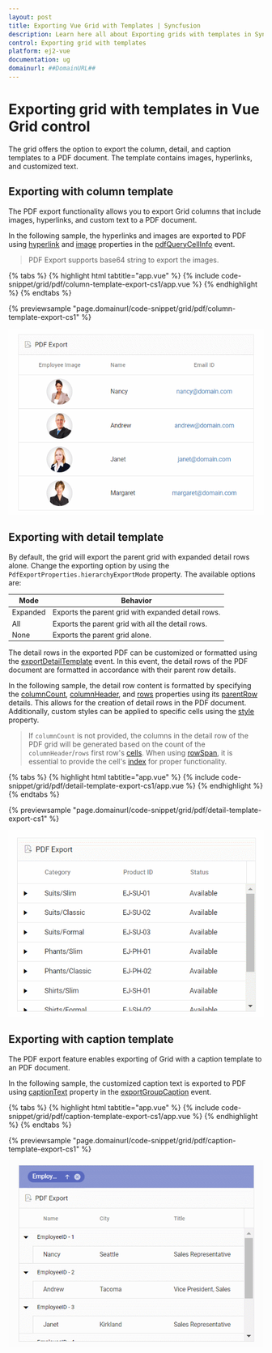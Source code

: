 ```yaml
---
layout: post
title: Exporting Vue Grid with Templates | Syncfusion
description: Learn here all about Exporting grids with templates in Syncfusion Vue Grid component of Syncfusion Essential JS 2 and more.
control: Exporting grid with templates
platform: ej2-vue
documentation: ug
domainurl: ##DomainURL##
---
```


# Exporting grid with templates in Vue Grid control

The grid offers the option to export the column, detail, and caption templates to a PDF document. The template contains images, hyperlinks, and customized text.

## Exporting with column template

The PDF export functionality allows you to export Grid columns that include images, hyperlinks, and custom text to a PDF document.

In the following sample, the hyperlinks and images are exported to PDF using [hyperlink](https://ej2.syncfusion.com/vue/documentation/api/grid/pdfQueryCellInfoEventArgs/#hyperlink) and [image](https://ej2.syncfusion.com/vue/documentation/api/grid/pdfQueryCellInfoEventArgs/#image) properties in the [pdfQueryCellInfo](https://ej2.syncfusion.com/vue/documentation/api/grid/#pdfquerycellinfo) event.

> PDF Export supports base64 string to export the images.

{% tabs %}
{% highlight html tabtitle="app.vue" %}
{% include code-snippet/grid/pdf/column-template-export-cs1/app.vue %}
{% endhighlight %}
{% endtabs %}
        
{% previewsample "page.domainurl/code-snippet/grid/pdf/column-template-export-cs1" %}

![ColumnTemplateExport](../images/colTemp_pdf_expt.gif)

## Exporting with detail template

By default, the grid will export the parent grid with expanded detail rows alone. Change the exporting option by using the `PdfExportProperties.hierarchyExportMode` property. The available options are:

| Mode     | Behavior    |
|----------|-------------|
| Expanded | Exports the parent grid with expanded detail rows. |
| All      | Exports the parent grid with all the detail rows. |
| None     | Exports the parent grid alone. |

The detail rows in the exported PDF can be customized or formatted using the [exportDetailTemplate](https://ej2.syncfusion.com/vue/documentation/api/grid/#exportdetailtemplate) event. In this event, the detail rows of the PDF document are formatted in accordance with their parent row details.

In the following sample, the detail row content is formatted by specifying the [columnCount](https://ej2.syncfusion.com/vue/documentation/api/grid/detailTemplateProperties/#columncount), [columnHeader](https://ej2.syncfusion.com/vue/documentation/api/grid/detailTemplateProperties/#columnheader), and [rows](https://ej2.syncfusion.com/vue/documentation/api/grid/detailTemplateProperties/#rows) properties using its [parentRow](https://ej2.syncfusion.com/vue/documentation/api/grid/exportDetailTemplateEventArgs/#parentrow) details. This allows for the creation of detail rows in the PDF document. Additionally, custom styles can be applied to specific cells using the [style](https://ej2.syncfusion.com/vue/documentation/api/grid/detailTemplateCell/#style) property.

> If `columnCount` is not provided, the columns in the detail row of the PDF grid will be generated based on the count of the `columnHeader`/`rows` first row's [cells](https://ej2.syncfusion.com/vue/documentation/api/grid/detailTemplateRow/#cells).
> When using [rowSpan](https://ej2.syncfusion.com/vue/documentation/api/grid/detailTemplateCell/#rowspan), it is essential to provide the cell's [index](https://ej2.syncfusion.com/vue/documentation/api/grid/detailTemplateCell/#index) for proper functionality.

{% tabs %}
{% highlight html tabtitle="app.vue" %}
{% include code-snippet/grid/pdf/detail-template-export-cs1/app.vue %}
{% endhighlight %}
{% endtabs %}
        
{% previewsample "page.domainurl/code-snippet/grid/pdf/detail-template-export-cs1" %}

![DetailTemplateExport](../images/detailTemp_pdf_expt.gif)

## Exporting with caption template

The PDF export feature enables exporting of Grid with a caption template to an PDF document.

In the following sample, the customized caption text is exported to PDF using [captionText](https://ej2.syncfusion.com/vue/documentation/api/grid/exportGroupCaptionEventArgs/#captiontext) property in the [exportGroupCaption](https://ej2.syncfusion.com/vue/documentation/api/grid/#exportgroupcaption) event.

{% tabs %}
{% highlight html tabtitle="app.vue" %}
{% include code-snippet/grid/pdf/caption-template-export-cs1/app.vue %}
{% endhighlight %}
{% endtabs %}
        
{% previewsample "page.domainurl/code-snippet/grid/pdf/caption-template-export-cs1" %}

![CaptionTemplateExport](../images/captionTemp_pdf_expt.gif)